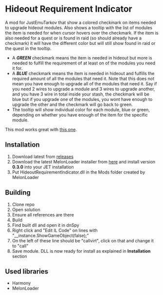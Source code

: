 # Hideout Requirement Indicator

A mod for JustEmuTarkov that show a colored checkmark on items needed to upgrade hideout modules.
Also shows a tooltip with the list of modules the item is needed for when cursor hovers over the checkmark.
If the item is also needed for a quest or is found in raid (so should already have a checkmark) it will have the different color but will still show found in raid or the quest in the tooltip.

- A **_GREEN_** checkmark means the item is needed in hideout but more is needed to fulfill the requirement of at least on of the modules you need it for.
- A **_BLUE_** checkmark means the item is needed in hideout and fulfills the required amount of all the modules that need it. Note that this does not mean you have enough to upgrade all of the modules that need it. Say if you need 2 wires to upgrade a module and 3 wires to upgrade another, and you have 3 wire in total inside your stash, the checkmark will be blue but if you upgrade one of the modules, you wont have enough to upgrade the other and the checkmark will go back to green.
- The tooltip will show individual color for each module, blue or green, depending on whether you have enough of the item for the specific module.

This mod works great with [this one](https://github.com/JakeLoustone/HideoutShoppingList).

## Installation

1. Download latest from [releases](https://github.com/TommySoucy/HideoutRequirementIndicator/releases)
2. Download the latest MelonLoader installer from [here](https://github.com/LavaGang/MelonLoader/releases) and install version **0.3.0** into your JET installation
3. Put HideoutRequirementIndicator.dll in the Mods folder created by MelonLoader

## Building

1. Clone repo
2. Open solution
3. Ensure all references are there
4. Build
5. Find built dll and open it in dnSpy
6. Right click and "Edit IL Code" on lines with "__instance.ShowGameObject(false);"
7. On the left of these line should be "callvirt", click on that and change it to "call"
8. Save module. DLL is now ready for install as explained in **Installation** section

## Used libraries

- Harmony
- MelonLoader
